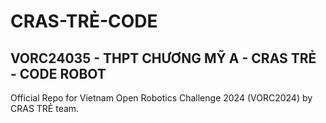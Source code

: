 # CRAS-TRẺ-CODE
## VORC24035 - THPT CHƯƠNG MỸ A - CRAS TRẺ - CODE ROBOT
Official Repo for Vietnam Open Robotics Challenge 2024 (VORC2024) by CRAS TRẺ team.

